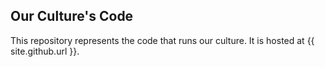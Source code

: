 ## Our Culture's Code

This repository represents the code that runs our culture. It is hosted at {{ site.github.url }}.


